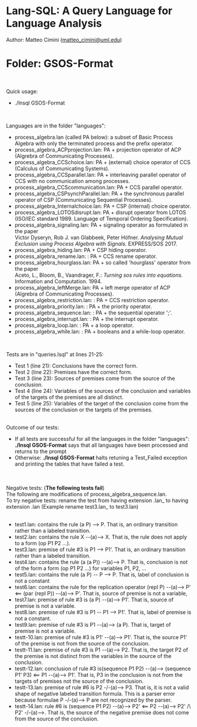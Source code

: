 # Lang-SQL: A Query Language for Language Analysis 

Author: Matteo Cimini (matteo_cimini@uml.edu)
	<br />
# <a name="instructions"></a>Folder: GSOS-Format
<br />

Quick usage: 
<br />
<ul>
<li> ./lnsql GSOS-Format <br />
</ul>
<br />

Languages are in the folder "languages": <br />
<ul>
<li> process_algebra.lan (called PA below): a subset of Basic Process Algebra with only the terminated process and the prefix operator. 
<li> process_algebra_ACPprojection.lan: PA + projection operator of ACP (Algrebra of Communicating Processes).  
<li> 	process_algebra_CCSchoice.lan: PA + (external) choice operator of CCS (Calculus of Communicating Systems).  
<li> 	process_algebra_CCSparallel.lan: PA + interleaving parallel operator of CCS with no communication among processes. 
	<li> process_algebra_CCScommunication.lan: PA + CCS parallel operator. 
	<li> process_algebra_CSPsynchParallel.lan: PA + the synchronous parallel operator of CSP (Communicating Sequential Processes). 
	<li> process_algebra_Internalchoice.lan: PA + CSP (internal) choice operator. 
	<li> process_algebra_LOTOSdisrupt.lan: PA + disrupt operator from LOTOS (ISO/IEC standard 1989. Language of Temporal Ordering Specification). 
	<li> process_algebra_signaling.lan: PA + signaling operator as formulated in the paper 
	<br>
	Victor Dyseryn, Rob J. van Glabbeek, Peter Höfner. <i>Analysing Mutual Exclusion using Process Algebra with Signals.</i> EXPRESS/SOS 2017. 
	<li> process_algebra_hiding.lan: PA + CSP hiding operator. 
	<li> process_algebra_rename.lan: : PA + CCS rename operator. 
	<li> process_algebra_hourglass.lan: PA + so called 'hourglass' operator from the paper 
	<br>
	Aceto, L., Bloom, B., Vaandrager, F.: <i>Turning sos rules into equations.</i> Information and Computation. 1994.
	<li> process_algebra_leftMerge.lan: PA + left merge operator of ACP (Algrebra of Communicating Processes).  
	<li> process_algebra_restriction.lan: : PA + CCS restriction operator. 
	<li> process_algebra_priority.lan: : PA + the priority operator. 
	<li> process_algebra_sequence.lan: : PA + the sequential operator ';'. 
	<li> process_algebra_interrupt.lan: : PA + the interrupt operator. 
	<li> process_algebra_loop.lan: : PA + a loop operator. 
	<li> process_algebra_while.lan: : PA + booleans and a while-loop operator. 
		
		
</ul>
<br />


Tests are in "queries.lsql" at lines 21-25:  <br />
<ul>
<li> Test 1 (line 21): Conclusions have the correct form.
<li> Test 2 (line 22): Premises have the correct form.
<li> Test 3 (line 23): Sources of premises come from the source of the conclusion.
<li> Test 4 (line 24): Variables of the sources of the conclusion and variables of the targets of the premises are all distinct.
<li> Test 5 (line 25): Variables of the target of the conclusion come from the sources of the conclusion or the targets of the premises.
</ul>

<br />
Outcome of our tests: 
<ul>
<li> If all tests are successful for all the languages in the folder "languages": <b>./lnsql GSOS-Format</b> says that all languages have been processed and returns to the prompt<br />
	<li> Otherwise: <b>./lnsql GSOS-Format</b> halts retuning a Test_Failed exception and printing the tables that have failed a test. 
</ul>
<br />


<br />
Negative tests: (<b>The following tests fail</b>)  
<br />
The following are modifications of process_algebra_sequence.lan. 
<br />
To try negative tests: rename the test from having extension .lan_ to having extension .lan (Example rename test3.lan_ to test3.lan)
<br />
<br />
<ul>
<li> test1.lan: contains the rule (a P) --> P. That is, an ordinary transition rather than a labeled transition.
<li> test2.lan: contains the rule X --(a)--> X. That is, the rule does not apply to a form (op P1 P2 ...).
<li> test3.lan: premise of rule #3 is P1 --> P1'. That is, an ordinary transition rather than a labeled transition.
<li> test4.lan: contains the rule (a (a P)) --(a)--> P. That is, conclusion is not of the form a form (op P1 P2 ...) for variables P1, P2, ... 
<li> test5.lan: contains the rule (a P) -- P --> P. That is, label of conclusion is not a constant
<li> test6.lan: contains the rule for the replication operator (repl P) --(a)--> P' <== (par (repl P)) --(a)--> P'. That is, source of premise is not a variable,
<li> test7.lan: premise of rule #3 is (a P) --(a)--> P1'. That is, source of premise is not a variable.
<li> test8.lan: premise of rule #3 is P1 -- P1 --> P1'. That is, label of premise is not a constant.
<li> test9.lan: premise of rule #3 is P1 --(a)--> (a P). That is, target of premise is not a variable.
<li> testt-10.lan: premise of rule #3 is P1' --(a)--> P1'. That is, the source P1' of the premise is not from the source of the conclusion.
<li> testt-11.lan: premise of rule #3 is P1 --(a)--> P2. That is, the target P2 of the premise is not distinct from the variables in the source of the conclusion.
<li> testt-12.lan: conclusion of rule #3 is(sequence P1 P2) --(a)--> (sequence P1' P3) <== P1 --(a)--> P1'. That is, P3 in the conclusion is not from the targets of premises not the source of the conclusion. 
<li> testt-13.lan: premise of rule #6 is P2 -/-(a)--> P3. That is, it is not a valid shape of negative labeled transition formula. This is a parser error because formulae P -/-(a)--> P are not recognized by the parser. 
<li> testt-14.lan: rule #6 is (sequence P1 P2) --(a)--> P2' <== P2 --(a)--> P2' /\ P2' -/-(a)-->. That is, the source of the negative premise does not come from the source of the conclusion. 
</ul>	



